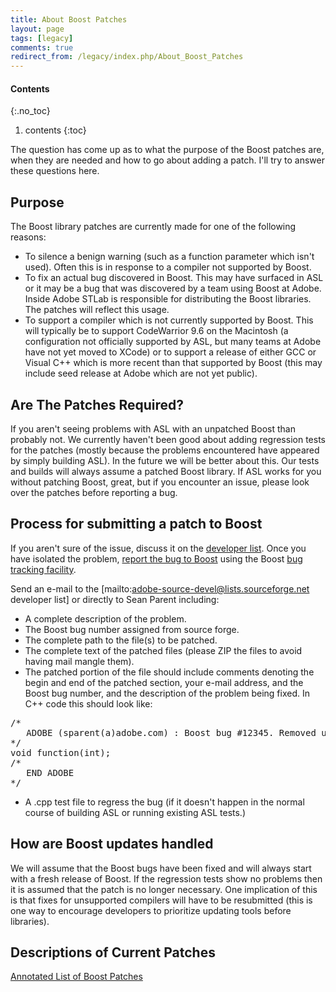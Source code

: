 ```yaml
---
title: About Boost Patches
layout: page
tags: [legacy]
comments: true
redirect_from: /legacy/index.php/About_Boost_Patches
---
```

#### Contents
{:.no_toc}
1. contents
{:toc}

The question has come up as to what the purpose of the Boost patches are, when they are needed and how to go about adding a patch. I'll try to answer these questions here.

## Purpose

The Boost library patches are currently made for one of the following reasons:

* To silence a benign warning (such as a function parameter which isn't used). Often this is in response to a compiler not supported by Boost.
* To fix an actual bug discovered in Boost. This may have surfaced in ASL or it may be a bug that was discovered by a team using Boost at Adobe. Inside Adobe STLab is responsible for distributing the Boost libraries. The patches will reflect this usage.
* To support a compiler which is not currently supported by Boost. This will typically be to support CodeWarrior 9.6 on the Macintosh (a configuration not officially supported by ASL, but many teams at Adobe have not yet moved to XCode) or to support a release of either GCC or Visual C++ which is more recent than that supported by Boost (this may include seed release at Adobe which are not yet public).

## Are The Patches Required?

If you aren't seeing problems with ASL with an unpatched Boost than probably not. We currently haven't been good about adding regression tests for the patches (mostly because the problems encountered have appeared by simply building ASL). In the future we will be better about this. Our tests and builds will always assume a patched Boost library. If ASL works for you without patching Boost, great, but if you encounter an issue, please look over the patches before reporting a bug.

## Process for submitting a patch to Boost

If you aren't sure of the issue, discuss it on the [developer list](mailto:adobe-source-devel@lists.sourceforge.net). Once you have isolated the problem, [report the bug to Boost](https://www.boost.org/development/bugs.html) using the Boost [bug tracking facility](http://svn.boost.org/trac/boost/report).

Send an e-mail to the [mailto:adobe-source-devel@lists.sourceforge.net developer list] or directly to Sean Parent including:

* A complete description of the problem.
* The Boost bug number assigned from source forge.
* The complete path to the file(s) to be patched.
* The complete text of the patched files (please ZIP the files to avoid having mail mangle them).
* The patched portion of the file should include comments denoting the begin and end of the patched section, your e-mail address, and the Boost bug number, and the description of the problem being fixed. In C++ code this should look like:
<pre>
/*
   ADOBE (sparent(a)adobe.com) : Boost bug #12345. Removed unused parameter names to silence warnings.
*/
void function(int);
/*
   END ADOBE
*/
</pre>
* A .cpp test file to regress the bug (if it doesn't happen in the normal course of building ASL or running existing ASL tests.)

## How are Boost updates handled

We will assume that the Boost bugs have been fixed and will always start with a fresh release of Boost. If the regression tests show no problems then it is assumed that the patch is no longer necessary. One implication of this is that fixes for unsupported compilers will have to be resubmitted (this is one way to encourage developers to prioritize updating tools before libraries).

## Descriptions of Current Patches

[Annotated List of Boost Patches](annotated-list-of-boost-patches.html)
